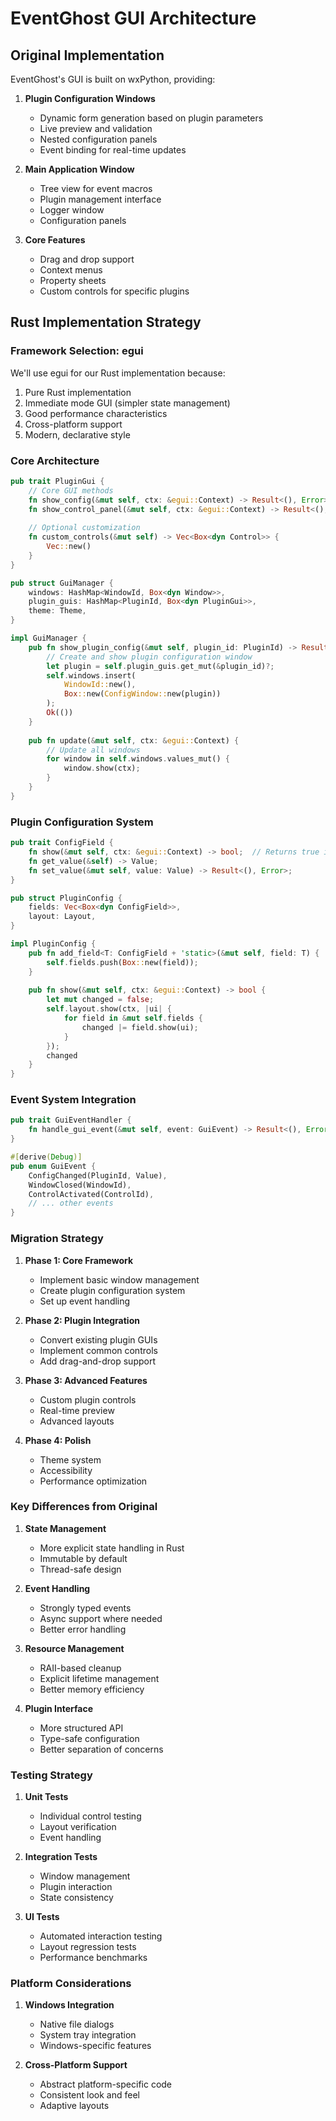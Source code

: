 # EventGhost GUI Architecture

## Original Implementation

EventGhost's GUI is built on wxPython, providing:

1. **Plugin Configuration Windows**
   - Dynamic form generation based on plugin parameters
   - Live preview and validation
   - Nested configuration panels
   - Event binding for real-time updates

2. **Main Application Window**
   - Tree view for event macros
   - Plugin management interface
   - Logger window
   - Configuration panels

3. **Core Features**
   - Drag and drop support
   - Context menus
   - Property sheets
   - Custom controls for specific plugins

## Rust Implementation Strategy

### Framework Selection: egui

We'll use egui for our Rust implementation because:
1. Pure Rust implementation
2. Immediate mode GUI (simpler state management)
3. Good performance characteristics
4. Cross-platform support
5. Modern, declarative style

### Core Architecture

```rust
pub trait PluginGui {
    // Core GUI methods
    fn show_config(&mut self, ctx: &egui::Context) -> Result<(), Error>;
    fn show_control_panel(&mut self, ctx: &egui::Context) -> Result<(), Error>;
    
    // Optional customization
    fn custom_controls(&mut self) -> Vec<Box<dyn Control>> {
        Vec::new()
    }
}

pub struct GuiManager {
    windows: HashMap<WindowId, Box<dyn Window>>,
    plugin_guis: HashMap<PluginId, Box<dyn PluginGui>>,
    theme: Theme,
}

impl GuiManager {
    pub fn show_plugin_config(&mut self, plugin_id: PluginId) -> Result<(), Error> {
        // Create and show plugin configuration window
        let plugin = self.plugin_guis.get_mut(&plugin_id)?;
        self.windows.insert(
            WindowId::new(),
            Box::new(ConfigWindow::new(plugin))
        );
        Ok(())
    }
    
    pub fn update(&mut self, ctx: &egui::Context) {
        // Update all windows
        for window in self.windows.values_mut() {
            window.show(ctx);
        }
    }
}
```

### Plugin Configuration System

```rust
pub trait ConfigField {
    fn show(&mut self, ctx: &egui::Context) -> bool;  // Returns true if value changed
    fn get_value(&self) -> Value;
    fn set_value(&mut self, value: Value) -> Result<(), Error>;
}

pub struct PluginConfig {
    fields: Vec<Box<dyn ConfigField>>,
    layout: Layout,
}

impl PluginConfig {
    pub fn add_field<T: ConfigField + 'static>(&mut self, field: T) {
        self.fields.push(Box::new(field));
    }
    
    pub fn show(&mut self, ctx: &egui::Context) -> bool {
        let mut changed = false;
        self.layout.show(ctx, |ui| {
            for field in &mut self.fields {
                changed |= field.show(ui);
            }
        });
        changed
    }
}
```

### Event System Integration

```rust
pub trait GuiEventHandler {
    fn handle_gui_event(&mut self, event: GuiEvent) -> Result<(), Error>;
}

#[derive(Debug)]
pub enum GuiEvent {
    ConfigChanged(PluginId, Value),
    WindowClosed(WindowId),
    ControlActivated(ControlId),
    // ... other events
}
```

### Migration Strategy

1. **Phase 1: Core Framework**
   - Implement basic window management
   - Create plugin configuration system
   - Set up event handling

2. **Phase 2: Plugin Integration**
   - Convert existing plugin GUIs
   - Implement common controls
   - Add drag-and-drop support

3. **Phase 3: Advanced Features**
   - Custom plugin controls
   - Real-time preview
   - Advanced layouts

4. **Phase 4: Polish**
   - Theme system
   - Accessibility
   - Performance optimization

### Key Differences from Original

1. **State Management**
   - More explicit state handling in Rust
   - Immutable by default
   - Thread-safe design

2. **Event Handling**
   - Strongly typed events
   - Async support where needed
   - Better error handling

3. **Resource Management**
   - RAII-based cleanup
   - Explicit lifetime management
   - Better memory efficiency

4. **Plugin Interface**
   - More structured API
   - Type-safe configuration
   - Better separation of concerns

### Testing Strategy

1. **Unit Tests**
   - Individual control testing
   - Layout verification
   - Event handling

2. **Integration Tests**
   - Window management
   - Plugin interaction
   - State consistency

3. **UI Tests**
   - Automated interaction testing
   - Layout regression tests
   - Performance benchmarks

### Platform Considerations

1. **Windows Integration**
   - Native file dialogs
   - System tray integration
   - Windows-specific features

2. **Cross-Platform Support**
   - Abstract platform-specific code
   - Consistent look and feel
   - Adaptive layouts 